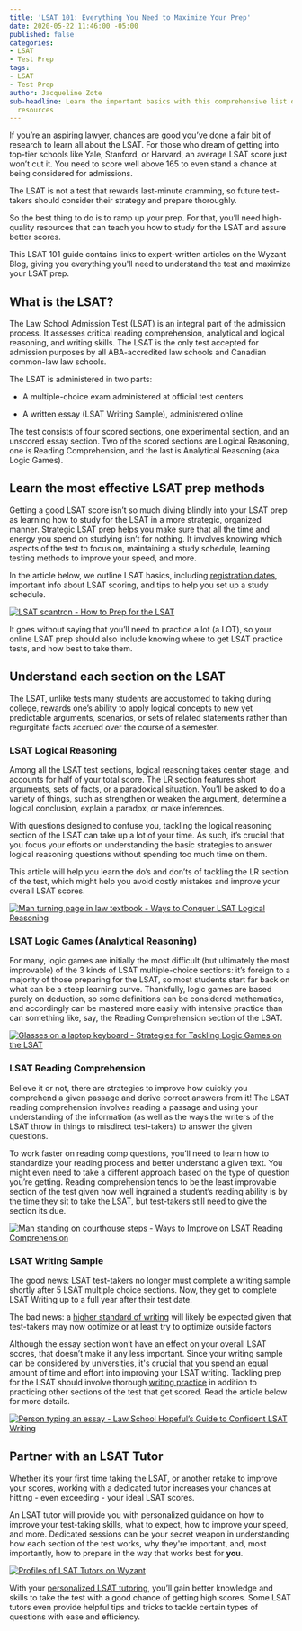 ```yaml
---
title: 'LSAT 101: Everything You Need to Maximize Your Prep'
date: 2020-05-22 11:46:00 -05:00
published: false
categories:
- LSAT
- Test Prep
tags:
- LSAT
- Test Prep
author: Jacqueline Zote
sub-headline: Learn the important basics with this comprehensive list of expert LSAT
  resources
---
```


If you’re an aspiring lawyer, chances are good you’ve done a fair bit of research to learn all about the LSAT. For those who dream of getting into top-tier schools like Yale, Stanford, or Harvard, an average LSAT score just won’t cut it. You need to score well above 165 to even stand a chance at being considered for admissions.

The LSAT is not a test that rewards last-minute cramming, so future test-takers should consider their strategy and prepare thoroughly.

So the best thing to do is to ramp up your prep. For that, you’ll need high-quality resources that can teach you how to study for the LSAT and assure better scores.

This LSAT 101 guide contains links to expert-written articles on the Wyzant Blog, giving you everything you'll need to understand the test and maximize your LSAT prep. 

## What is the LSAT?
The Law School Admission Test (LSAT) is an integral part of the admission process. It assesses critical reading comprehension, analytical and logical reasoning, and writing skills. The LSAT is the only test accepted for admission purposes by all ABA-accredited law schools and Canadian common-law law schools.

The LSAT is administered in two parts:

* A multiple-choice exam administered at official test centers

* A written essay (LSAT Writing Sample), administered online

The test consists of four scored sections, one experimental section, and an unscored essay section. Two of the scored sections are Logical Reasoning, one is Reading Comprehension, and the last is Analytical Reasoning (aka Logic Games). 

## Learn the most effective LSAT prep methods
Getting a good LSAT score isn’t so much diving blindly into your LSAT prep as learning how to study for the LSAT in a more strategic, organized manner. Strategic LSAT prep helps you make sure that all the time and energy you spend on studying isn’t for nothing. It involves knowing which aspects of the test to focus on, maintaining a study schedule, learning testing methods to improve your speed, and more.

In the article below, we outline LSAT basics, including [registration dates](https://www.lsac.org/lsat/lsat-dates-deadlines-score-release-dates), important info about LSAT scoring, and tips to help you set up a study schedule. 

[![LSAT scantron - How to Prep for the LSAT](/blog/uploads/7%20Tips%20on%20How%20to%20Prep%20for%20the%20LSAT-d650ab.png)](https://www.wyzant.com/blog/how-to-study-for-the-lsat/)

It goes without saying that you’ll need to practice a lot (a LOT), so your online LSAT prep should also include knowing where to get LSAT practice tests, and how best to take them.

## Understand each section on the LSAT

The LSAT, unlike tests many students are accustomed to taking during college, rewards one’s ability to apply logical concepts to new yet predictable arguments, scenarios, or sets of related statements rather than regurgitate facts accrued over the course of a semester.

### LSAT Logical Reasoning

Among all the LSAT test sections, logical reasoning takes center stage, and accounts for half of your total score. The LR section features short arguments, sets of facts, or a paradoxical situation. You’ll be asked to do a variety of things, such as strengthen or weaken the argument, determine a logical conclusion, explain a paradox, or make inferences.

With questions designed to confuse you, tackling the logical reasoning section of the LSAT can take up a lot of your time. As such, it’s crucial that you focus your efforts on understanding the basic strategies to answer logical reasoning questions without spending too much time on them. 

This article will help you learn the do’s and don’ts of tackling the LR section of the test, which might help you avoid costly mistakes and improve your overall LSAT scores.

[![Man turning page in law textbook - Ways to Conquer LSAT Logical Reasoning](/blog/uploads/7%20Ways%20to%20Conquer%20LSAT%20Logical%20Reasoning-c4ba65.png)](https://www.wyzant.com/blog/lsat-logical-reasoning/)

### LSAT Logic Games (Analytical Reasoning)

For many, logic games are initially the most difficult (but ultimately the most improvable) of the 3 kinds of LSAT multiple-choice sections: it’s foreign to a majority of those preparing for the LSAT, so most students start far back on what can be a steep learning curve. Thankfully, logic games are based purely on deduction, so some definitions can be considered mathematics, and accordingly can be mastered more easily with intensive practice than can something like, say, the Reading Comprehension section of the LSAT. 

[![Glasses on a laptop keyboard - Strategies for Tackling Logic Games on the LSAT](/blog/uploads/LSAT%20Logic%20Games%20Strategies%20for%20Tackling%20Analytical%20Reasoning-b51a58.png)](https://www.wyzant.com/blog/lsat-logic-games/)

### LSAT Reading Comprehension
Believe it or not, there are strategies to improve how quickly you comprehend a given passage and derive correct answers from it! The LSAT reading comprehension involves reading a passage and using your understanding of the information (as well as the ways the writers of the LSAT throw in things to misdirect test-takers) to answer the given questions.

To work faster on reading comp questions, you’ll need to learn how to standardize your reading process and better understand a given text. You might even need to take a different approach based on the type of question you’re getting. Reading comprehension tends to be the least improvable section of the test given how well ingrained a student’s reading ability is by the time they sit to take the LSAT, but test-takers still need to give the section its due.

[![Man standing on courthouse steps - Ways to Improve on LSAT Reading Comprehension](/blog/uploads/8%20Ways%20to%20Improve%20on%20LSAT%20Reading%20Comprehension.png)](https://www.wyzant.com/blog/lsat-reading-comprehension/)

### LSAT Writing Sample
The good news: LSAT test-takers no longer must complete a writing sample shortly after 5 LSAT multiple choice sections. Now, they get to complete LSAT Writing up to a full year after their test date.

The bad news: a [higher standard of writing](https://www.wyzant.com/blog/best-writing-resources-for-students/) will likely be expected given that test-takers may now optimize or at least try to optimize outside factors

Although the essay section won’t have an effect on your overall LSAT scores, that doesn’t make it any less important. Since your writing sample can be considered by universities, it's crucial that you spend an equal amount of time and effort into improving your LSAT writing. Tackling prep for the LSAT should involve thorough [writing practice](https://www.wyzant.com/blog/improve-your-writing-skills/) in addition to practicing other sections of the test that get scored. Read the article below for more details.

[![Person typing an essay - Law School Hopeful’s Guide to Confident LSAT Writing](/blog/uploads/The%20Law%20School%20Hopeful%E2%80%99s%20Guide%20to%20Confident%20LSAT%20Writing.png)](https://www.wyzant.com/blog/lsat-writing/)

## Partner with an LSAT Tutor

Whether it’s your first time taking the LSAT, or another retake to improve your scores, working with a dedicated tutor increases your chances at hitting - even exceeding - your ideal LSAT scores. 

An LSAT tutor will provide you with personalized guidance on how to improve your test-taking skills, what to expect, how to improve your speed, and more. Dedicated sessions can be your secret weapon in understanding how each section of the test works, why they're important, and, most importantly, how to prepare in the way that works best for **you**.

[![Profiles of LSAT Tutors on Wyzant](/blog/uploads/Online%20LSAT%20Tutors%20at%20Wyzant.png)](https://www.wyzant.com/LSAT_tutors.aspx)

With your [personalized LSAT tutoring](https://www.wyzant.com/LSAT_tutors.aspx), you’ll gain better knowledge and skills to take the test with a good chance of getting high scores. Some LSAT tutors even provide helpful tips and tricks to tackle certain types of questions with ease and efficiency.
